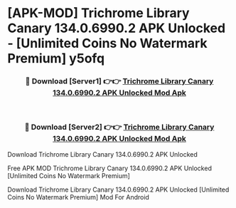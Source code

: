 # [APK-MOD] Trichrome Library Canary 134.0.6990.2 APK Unlocked - [Unlimited Coins No Watermark Premium] y5ofq



<div align="center">
<h3>🔴 Download [Server1] 👉👉 <a href="https://momento.my/?title=Trichrome_Library_Canary_134.0.6990.2_APK_Unlocked">Trichrome Library Canary 134.0.6990.2 APK Unlocked Mod Apk</a></h3><br>

<h3>🔴 Download [Server2] 👉👉 <a href="https://momento.my/?title=Trichrome_Library_Canary_134.0.6990.2_APK_Unlocked">Trichrome Library Canary 134.0.6990.2 APK Unlocked Mod Apk</a></h3>
</div>



Download Trichrome Library Canary 134.0.6990.2 APK Unlocked 

Free APK MOD Trichrome Library Canary 134.0.6990.2 APK Unlocked [Unlimited Coins No Watermark Premium]

Download Trichrome Library Canary 134.0.6990.2 APK Unlocked [Unlimited Coins No Watermark Premium] Mod For Android
